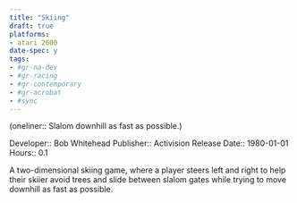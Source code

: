 ```yaml
---
title: "Skiing"
draft: true
platforms:
- atari 2600
date-spec: y
tags:
- #gr-na-dev 
- #gr-racing 
- #gr-contemporary 
- #gr-acrobat 
- #sync
---
```


(oneliner:: Slalom downhill as fast as possible.)

Developer:: Bob Whitehead
Publisher:: Activision
Release Date:: 1980-01-01
Hours:: 0.1

A two-dimensional skiing game, where a player steers left and right to help their skiier avoid trees and slide between slalom gates while trying to move downhill as fast as possible.